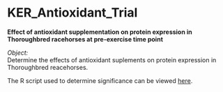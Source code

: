 # KER_Antioxidant_Trial

**Effect of antioxidant supplementation on protein expression in Thoroughbred racehorses at pre-exercise time point**

*Object:*  
Determine the effects of antioxidant suplements on protein expression in Thoroughbred reacehorses.

The R script used to determine significance can be viewed [here](https://github.com/NMDL-MSU/KER_Antioxidant_Trial/blob/master/KER_Antioxidant_Trial.html).
